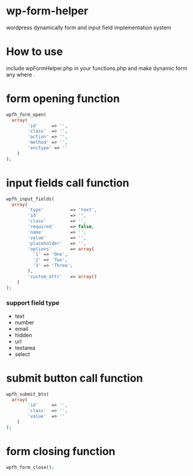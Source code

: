 # wp-form-helper
wordpress dynamically form and input field implementation system

# How to use 
include wpFormHelper.php in your functions.php and make dynamic form any where .
# form opening function 
```php
wpfh_form_open(
  array(
  		'id' 	 => '',
  		'class'	 => '',
  		'action' => '',
  		'method' => '',
  		'enctype' => ''
  	)
);
```
# input fields call function 
```php
wpfh_input_fields(
  array(
  		'type' 			=> 'text',
  		'id' 			=> '',
  		'class' 		=> '',
  		'required' 		=> false,
  		'name' 			=> '',
  		'value' 		=> '',
  		'placeholder' 	=> '',
  		'options' 		=> array(
  		  '1' => 'One',
  		  '2' => 'Two',
  		  '3' => 'Three',
  		),
  		'custom_attr'	=> array()
  	)
);
```
### support field type
* text
* number
* email
* hidden
* url
* textarea
* select

# submit button call function
```php
wpfh_submit_btn(
  array(
  		'id' 	 => '',
  		'class'	 => '',
  		'value'  => ''
  	)
);
```
# form closing function 
```php
wpfh_form_close();
```



